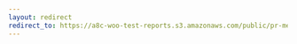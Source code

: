 ```yaml
---
layout: redirect
redirect_to: https://a8c-woo-test-reports.s3.amazonaws.com/public/pr-merge/43264/api/index.html
---
```

